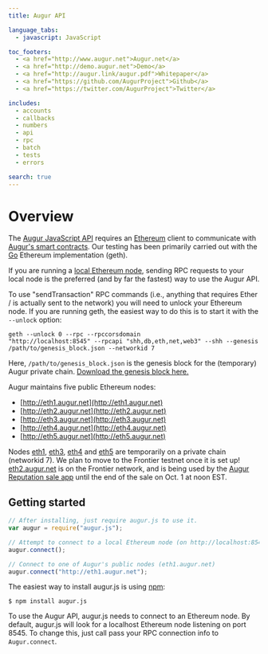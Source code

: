 ```yaml
---
title: Augur API

language_tabs:
  - javascript: JavaScript

toc_footers:
  - <a href="http://www.augur.net">Augur.net</a>
  - <a href="http://demo.augur.net">Demo</a>
  - <a href="http://augur.link/augur.pdf">Whitepaper</a>
  - <a href="https://github.com/AugurProject">Github</a>
  - <a href="https://twitter.com/AugurProject">Twitter</a>

includes:
  - accounts
  - callbacks
  - numbers
  - api
  - rpc
  - batch
  - tests
  - errors

search: true
---
```

Overview
========

The [Augur JavaScript API](https://github.com/AugurProject/augur.js) requires an [Ethereum](https://www.ethereum.org/) client to communicate with [Augur's smart contracts](https://github.com/AugurProject/augur-core).  Our testing has been primarily carried out with the [Go](https://github.com/ethereum/go-ethereum) Ethereum implementation (geth).

If you are running a [local Ethereum node](https://github.com/ethereum/go-ethereum/wiki/Building-Ethereum), sending RPC requests to your local node is the preferred (and by far the fastest) way to use the Augur API.

<aside class="notice">To use "sendTransaction" RPC commands (i.e., anything that requires Ether / is actually sent to the network) you will need to unlock your Ethereum node.  If you are running geth, the easiest way to do this is to start it with the <code>--unlock</code> option:

<code class="block">geth --unlock 0 --rpc --rpccorsdomain "http://localhost:8545" --rpcapi "shh,db,eth,net,web3" --shh --genesis /path/to/genesis_block.json --networkid 7</code>

Here, <code>/path/to/genesis_block.json</code> is the genesis block for the (temporary) Augur private chain.  <a href="http://augur.link/genesis_block.json">Download the genesis block here.</a>
</aside>

Augur maintains five public Ethereum nodes:

- [http://eth1.augur.net](http://eth1.augur.net)
- [http://eth2.augur.net](http://eth2.augur.net)
- [http://eth3.augur.net](http://eth3.augur.net)
- [http://eth4.augur.net](http://eth4.augur.net)
- [http://eth5.augur.net](http://eth5.augur.net)

Nodes [eth1](http://eth1.augur.net), [eth3](http://eth3.augur.net), [eth4](http://eth4.augur.net) and [eth5](http://eth5.augur.net) are temporarily on a private chain (networkid 7).  We plan to move to the Frontier testnet once it is set up!  [eth2.augur.net](http://eth2.augur.net) is on the Frontier network, and is being used by the [Augur Reputation sale app](https://sale.augur.net) until the end of the sale on Oct. 1 at noon EST.

Getting started
---------------

```javascript
// After installing, just require augur.js to use it.
var augur = require("augur.js");

// Attempt to connect to a local Ethereum node (on http://localhost:8545)
augur.connect();

// Connect to one of Augur's public nodes (eth1.augur.net)
augur.connect("http://eth1.augur.net");
```

The easiest way to install augur.js is using [npm](https://www.npmjs.com/package/augur.js):

`$ npm install augur.js`

To use the Augur API, augur.js needs to connect to an Ethereum node.  By default, augur.js will look for a localhost Ethereum node listening on port 8545.  To change this, just call pass your RPC connection info to `Augur.connect`.
